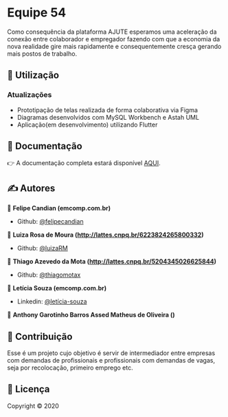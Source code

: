 # Equipe 54
Como consequência da plataforma AJUTE esperamos uma aceleração da conexão entre colaborador e empregador fazendo com que a economia da nova realidade gire mais rapidamente e consequentemente cresça gerando mais postos de trabalho.

## 🚀 Utilização

<h3>Atualizações</h3>
<ul>
	<li>Prototipação de telas realizada de forma colaborativa via Figma</li>
	<li>Diagramas desenvolvidos com MySQL Workbench e Astah UML</li>
	<li>Aplicação(em desenvolvimento) utilizando Flutter</li>
</ul>


## 📖 Documentação

:point_right: A documentação completa estará disponível [AQUI](DOCUMENTATION.md).

## ✍ Autores
👤 **Felipe Candian (emcomp.com.br)**

* Github: [@felipecandian](https://github.com/felipecandian)

👤 **Luiza Rosa de Moura (http://lattes.cnpq.br/6223824265800332)**

* Github: [@luizaRM](https://github.com/LuizaRM)

👤 **Thiago Azevedo da Mota (http://lattes.cnpq.br/5204345026625844)**

* Github: [@thiagomotax](https://github.com/thiagomotax)

👤 **Letícia Souza (emcomp.com.br)**

* Linkedin: [@letícia-souza](https://www.linkedin.com/in/let%C3%ADcia-souza-257888150/)

👤 **Anthony Garotinho Barros Assed Matheus de Oliveira ()**






## 🤝 Contribuição

Esse é um projeto cujo objetivo é servir de intermediador entre empresas com demandas de profissionais e profissionais com demandas de vagas, seja por recolocação, primeiro emprego etc.



## 📝 Licença

Copyright © 2020 
